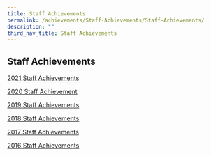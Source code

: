 ```yaml
---
title: Staff Achievements
permalink: /achievements/Staff-Achievements/Staff-Achievements/
description: ""
third_nav_title: Staff Achievements
---
```

## Staff Achievements 

[2021 Staff Achievements](https://staging.d1xmmxgvj0r5sk.amplifyapp.com/achievements/Staff-Achievements/2021-Staff-Achievements/)

[2020 Staff Achievement](https://staging.d1xmmxgvj0r5sk.amplifyapp.com/achievements/Staff-Achievements/2020-Staff-Achievements/)

[2019 Staff Achievements](https://staging.d1xmmxgvj0r5sk.amplifyapp.com/achievements/Staff-Achievements/2019-Staff-Achievements/)

[2018 Staff Achievements](https://staging.d1xmmxgvj0r5sk.amplifyapp.com/achievements/Staff-Achievements/2018-Staff-Achievements/)

[2017 Staff Achievements](https://staging.d1xmmxgvj0r5sk.amplifyapp.com/achievements/Staff-Achievements/2017-Staff-Achievements/)

[2016 Staff Achievements](https://www.mahabodhi.moe.edu.sg/2016-staff-achievements/)

[  
](https://www.mahabodhi.moe.edu.sg/staff-achievements/#top)
